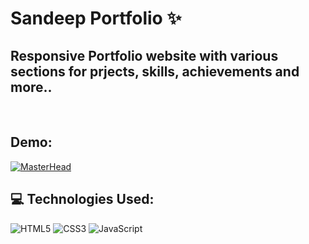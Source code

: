 # Sandeep Portfolio ✨
## Responsive Portfolio website with various sections for prjects, skills, achievements and more..

<br>

## Demo:
[![MasterHead](https://raw.githubusercontent.com/cryptic-technomage/s-sandeep-portfolio/master/demo-img.gif)](https://sage-beignet-3c92f1.netlify.app)

## 💻 Technologies Used:
![HTML5](https://img.shields.io/badge/html5-%23E34F26.svg?style=for-the-badge&logo=html5&logoColor=white)
![CSS3](https://img.shields.io/badge/css3-%231572B6.svg?style=for-the-badge&logo=css3&logoColor=white)
![JavaScript](https://img.shields.io/badge/javascript-%23323330.svg?style=for-the-badge&logo=javascript&logoColor=%23F7DF1E) 
